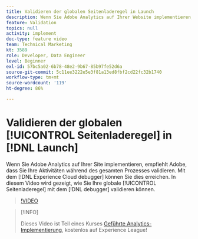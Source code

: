 ```yaml
---
title: Validieren der globalen Seitenladeregel in Launch
description: Wenn Sie Adobe Analytics auf Ihrer Website implementieren, müssen Sie in der Lage sein, Ihre Arbeit kontinuierlich zu überprüfen. Der Experience Cloud Debugger ist die Rettung! In diesem Video wird gezeigt, wie Sie Ihre globale Seitenladeregel mit dem Debugger überprüfen.
feature: Validation
topics: null
activity: implement
doc-type: feature video
team: Technical Marketing
kt: 3589
role: Developer, Data Engineer
level: Beginner
exl-id: 57bc5a02-6b78-48e2-9b67-85b97fe52d6a
source-git-commit: 5c11ee3222e5e3f81a13ed8fbf2cd22fc32b1740
workflow-type: tm+mt
source-wordcount: '119'
ht-degree: 86%

---
```


# Validieren der globalen [!UICONTROL Seitenladeregel] in [!DNL Launch]

Wenn Sie Adobe Analytics auf Ihrer Site implementieren, empfiehlt Adobe, dass Sie Ihre Aktivitäten während des gesamten Prozesses validieren. Mit dem [!DNL Experience Cloud debugger] können Sie dies erreichen. In diesem Video wird gezeigt, wie Sie Ihre globale [!UICONTROL Seitenladeregel] mit dem [!DNL debugger] validieren können.

>[!VIDEO](https://video.tv.adobe.com/v/28776/?quality=12)

>[!INFO]
>
> Dieses Video ist Teil eines Kurses [Geführte Analytics-Implementierung](https://experienceleague.adobe.com/?recommended=Analytics-D-1-2019.1), kostenlos auf Experience League!